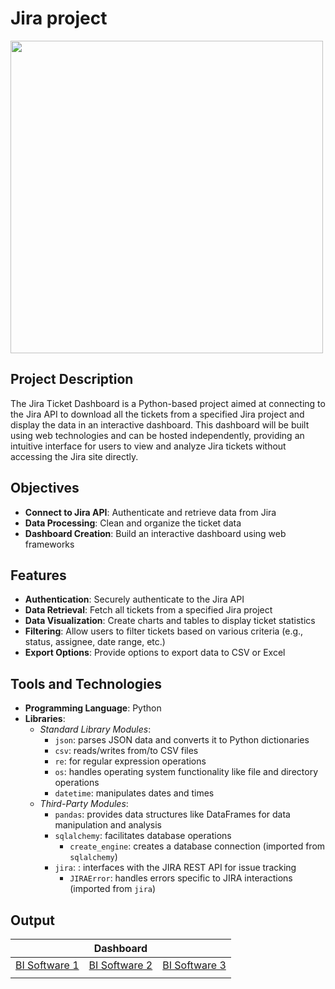 # Jira project

<img src="https://upload.wikimedia.org/wikipedia/commons/8/82/Jira_%28Software%29_logo.svg" width="500" align="center"/>

## Project Description
The Jira Ticket Dashboard is a Python-based project aimed at connecting to the Jira API to download all the tickets from a specified Jira project and display the data in an interactive dashboard. This dashboard will be built using web technologies and can be hosted independently, providing an intuitive interface for users to view and analyze Jira tickets without accessing the Jira site directly.

## Objectives
- **Connect to Jira API**: Authenticate and retrieve data from Jira
- **Data Processing**: Clean and organize the ticket data
- **Dashboard Creation**: Build an interactive dashboard using web frameworks

## Features
- **Authentication**: Securely authenticate to the Jira API
- **Data Retrieval**: Fetch all tickets from a specified Jira project
- **Data Visualization**: Create charts and tables to display ticket statistics
- **Filtering**: Allow users to filter tickets based on various criteria (e.g., status, assignee, date range, etc.)
- **Export Options**: Provide options to export data to CSV or Excel

## Tools and Technologies
- **Programming Language**: Python
- **Libraries**:
  - *Standard Library Modules*:
    - `json`: parses JSON data and converts it to Python dictionaries
    - `csv`: reads/writes from/to CSV files
    - `re`: for regular expression operations
    - `os`: handles operating system functionality like file and directory operations
    - `datetime`: manipulates dates and times
  - *Third-Party Modules*:
    - `pandas`: provides data structures like DataFrames for data manipulation and analysis
    - `sqlalchemy`: facilitates database operations
      - `create_engine`: creates a database connection (imported from `sqlalchemy`)
    - `jira`: : interfaces with the JIRA REST API for issue tracking
      - `JIRAError`: handles errors specific to JIRA interactions (imported from `jira`)


## Output
| | Dashboard | |
|:------:|:------:|:------:|
| [BI Software 1](http://#) | [BI Software 2](http://#) | [BI Software 3](http://#) |
| | | |